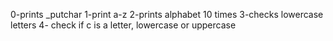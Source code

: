 0-prints _putchar
1-print a-z
2-prints alphabet 10 times
3-checks lowercase letters
4- check if c is a letter, lowercase or uppercase
